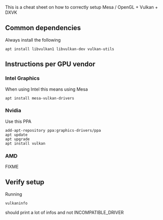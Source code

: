 This is a cheat sheet on how to correctly setup Mesa / OpenGL + Vulkan + DXVK 

## Common dependencies

Always install the following

    apt install libvulkan1 libvulkan-dev vulkan-utils

## Instructions per GPU vendor

### Intel Graphics

When using Intel this means using Mesa

    apt install mesa-vulkan-drivers

### Nvidia

Use this PPA

    add-apt-repository ppa:graphics-drivers/ppa
    apt update
    apt upgrade
    apt install vulkan

### AMD

FIXME

## Verify setup

Running

    vulkaninfo

should print a lot of infos and not INCOMPATIBLE_DRIVER
